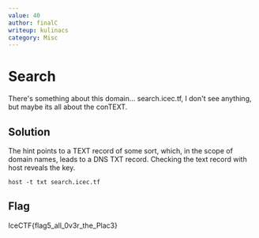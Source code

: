 ```yaml
---
value: 40
author: finalC
writeup: kulinacs
category: Misc
---
```


# Search

There's something about this domain... search.icec.tf, I don't see anything, but maybe its all about the conTEXT. 

## Solution

The hint points to a TEXT record of some sort, which, in the scope of domain names, leads to a DNS TXT record. Checking the text record with host reveals the key.

	host -t txt search.icec.tf

## Flag

IceCTF{flag5_all_0v3r_the_Plac3}
